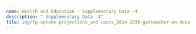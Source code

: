 ```yaml
---
name: Health and Education - Supplementary Data -4
description: " Supplementary Data -4"
file: img/fp-uptake-projections_and-costs_2014-2030-guttmacher-un-desa.xlsx
---
```

